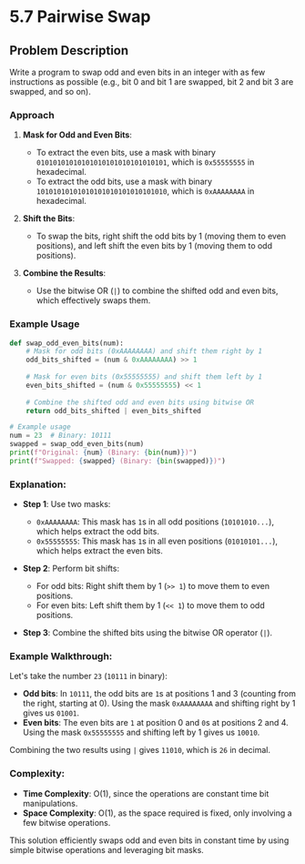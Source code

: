 # 5.7 Pairwise Swap

## Problem Description
Write a program to swap odd and even bits in an integer with as few instructions as possible (e.g., bit 0 and bit 1 are swapped, bit 2 and bit 3 are swapped, and so on).

### Approach
1. **Mask for Odd and Even Bits**: 
   - To extract the even bits, use a mask with binary `01010101010101010101010101010101`, which is `0x55555555` in hexadecimal.
   - To extract the odd bits, use a mask with binary `10101010101010101010101010101010`, which is `0xAAAAAAAA` in hexadecimal.

2. **Shift the Bits**: 
   - To swap the bits, right shift the odd bits by 1 (moving them to even positions), and left shift the even bits by 1 (moving them to odd positions).

3. **Combine the Results**: 
   - Use the bitwise OR (`|`) to combine the shifted odd and even bits, which effectively swaps them.

### Example Usage
```python
def swap_odd_even_bits(num):
    # Mask for odd bits (0xAAAAAAAA) and shift them right by 1
    odd_bits_shifted = (num & 0xAAAAAAAA) >> 1
    
    # Mask for even bits (0x55555555) and shift them left by 1
    even_bits_shifted = (num & 0x55555555) << 1
    
    # Combine the shifted odd and even bits using bitwise OR
    return odd_bits_shifted | even_bits_shifted

# Example usage
num = 23  # Binary: 10111
swapped = swap_odd_even_bits(num)
print(f"Original: {num} (Binary: {bin(num)})")
print(f"Swapped: {swapped} (Binary: {bin(swapped)})")
```

### Explanation:
- **Step 1**: Use two masks:
    - `0xAAAAAAAA`: This mask has `1`s in all odd positions (`10101010...`), which helps extract the odd bits.
    - `0x55555555`: This mask has `1`s in all even positions (`01010101...`), which helps extract the even bits.

- **Step 2**: Perform bit shifts:
    - For odd bits: Right shift them by 1 (`>> 1`) to move them to even positions.
    - For even bits: Left shift them by 1 (`<< 1`) to move them to odd positions.

- **Step 3**: Combine the shifted bits using the bitwise OR operator (`|`).

### Example Walkthrough:
Let's take the number `23` (`10111` in binary):
- **Odd bits**: In `10111`, the odd bits are `1`s at positions 1 and 3 (counting from the right, starting at 0). Using the mask `0xAAAAAAAA` and shifting right by 1 gives us `01001`.
- **Even bits**: The even bits are `1` at position 0 and `0`s at positions 2 and 4. Using the mask `0x55555555` and shifting left by 1 gives us `10010`.

Combining the two results using `|` gives `11010`, which is `26` in decimal.

### Complexity:
- **Time Complexity**: O(1), since the operations are constant time bit manipulations.
- **Space Complexity**: O(1), as the space required is fixed, only involving a few bitwise operations.

This solution efficiently swaps odd and even bits in constant time by using simple bitwise operations and leveraging bit masks.
